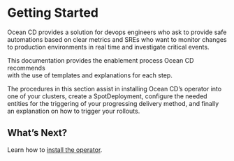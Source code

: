 # Getting Started

Ocean CD provides a solution for devops engineers who ask to provide safe automations based on clear metrics and SREs who want to monitor changes to production environments in real time and investigate critical events.

This documentation provides the enablement process Ocean CD recommends  
with the use of templates and explanations for each step.

The procedures in this section assist in installing Ocean CD’s operator into one of your clusters, create a SpotDeployment, configure the needed entities for the triggering of your progressing delivery method, and finally an explanation on how to trigger your rollouts.

## What’s Next?

Learn how to [install the operator](ocean-cd/getting-started/install-operator-using-API-or-helm).
